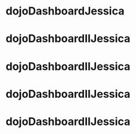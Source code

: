 # dojoDashboardJessica
# dojoDashboardIIJessica
# dojoDashboardIIJessica
# dojoDashboardIIJessica
# dojoDashboardIIJessica
